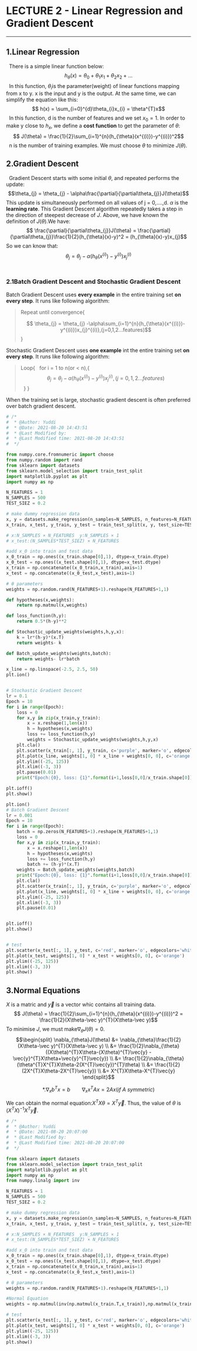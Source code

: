 # LECTURE 2 - Linear Regression and Gradient Descent
----

## 1.Linear Regression


&nbsp;&nbsp;There is a simple linear function below:
$$ h_{\theta}(x) = \theta_{0} + \theta_{1}x_{1} + \theta_{2}x_{2} + ... $$
&nbsp;&nbsp;In this function, $\theta_{i}$is the parameter(weight) of linear functions mapping from x to y. x is the input and y is the output. At the same time, we can simplify the equation like this:
$$ h(x) = \sum_{i=0}^{d}\theta_{i}x_{i} = \theta^{T}x$$
&nbsp;&nbsp;In this function, d is the number of features and we set $x_{0} = 1$. In order to make y close to $h_{x}$, we define a **cost function** to get the parameter of $\theta$:
$$ J(\theta) = \frac{1}{2}\sum_{i=1}^{n}(h_{\theta}(x^{(i)})-y^{(i)})^2$$
&nbsp;&nbsp;n is the number of training examples. We must choose $\theta$ to minimize $J(\theta)$. 
<br>

## 2.Gradient Descent

&nbsp;&nbsp;Gradient Descent starts with some initial $\theta$, and repeated performs the update:
$$\theta_{j} = \theta_{j} - \alpha\frac{\partial}{\partial\theta_{j}}J(\theta)$$
This update is simultaneously performed on all values of j = 0,....,d. $\alpha$ is the **learning rate**. This Gradient Descent algorithm repeatedly takes a step in the direction of steepest decrease of $J$. Above, we have known the definition of $J(\theta)$.We have:
$$ \frac{\partial}{\partial\theta_{j}}J(\theta) = \frac{\partial}{\partial\theta_{j}}\frac{1}{2}(h_{\theta}(x)-y)^2 = (h_{\theta}(x)-y)x_{j}$$
So we can know that:
$$\theta_{j} = \theta_{j} - \alpha(h_{\theta}(x^{(i)})-y^{(i)})x_{j}^{(i)}$$
<br>

### 2.1Batch Gradient Descent and Stochastic Gradient Descent
Batch Gradient Descent uses **every example** in the entire training set **on every step**. It runs like following algorithm:

>Repeat until convergence{
>
>$$ \theta_{j} = \theta_{j} -\alpha\sum_{i=1}^{n}(h_{\theta}(x^{(i)})-y^{(i)})x_{j}^{(i)},(j=0,1,2...features)$$
>}

Stochastic Gradient Descent uses **one example** int the entire training set **on every step**. It runs like following algorithm:

>Loop{
>&nbsp;&nbsp;for i = 1 to n(or < n),{
>$$ \theta_{j} = \theta_{j} -\alpha(h_{\theta}(x^{(i)})-y^{(i)})x_{j}^{(i)},(j=0,1,2...features)$$
>&nbsp;&nbsp;}
>}

When the training set is large, stochastic gradient descent is often preferred over batch gradient descent.

```python
# /*
#  * @Author: Yuddi 
#  * @Date: 2021-08-20 14:43:51 
#  * @Last Modified by:    
#  * @Last Modified time: 2021-08-20 14:43:51 
#  */

from numpy.core.fromnumeric import choose
from numpy.random import rand
from sklearn import datasets
from sklearn.model_selection import train_test_split
import matplotlib.pyplot as plt 
import numpy as np 

N_FEATURES = 1
N_SAMPLES = 500
TEST_SIEZ = 0.2

# make dummy regression data
x, y = datasets.make_regression(n_samples=N_SAMPLES, n_features=N_FEATURES, noise=20, random_state=0, bias=50)
x_train, x_test, y_train, y_test = train_test_split(x, y, test_size=TEST_SIEZ, random_state=0)

# x:N_SAMPLES × N_FEATURES  y:N_SAMPLES × 1
# x_test:(N_SAMPLES*TEST_SIEZ) × N_FEATURES

#add x_0 into train and test data
x_0_train = np.ones((x_train.shape[0],1), dtype=x_train.dtype)
x_0_test = np.ones((x_test.shape[0],1), dtype=x_test.dtype)
x_train = np.concatenate((x_0_train,x_train),axis=1)
x_test = np.concatenate((x_0_test,x_test),axis=1)

# θ parameters
weights = np.random.rand(N_FEATURES+1).reshape(N_FEATURES+1,1)

def hypotheses(x,weights):
    return np.matmul(x,weights)

def loss_function(h,y):
    return 0.5*(h-y)**2

def Stochastic_update_weights(weights,h,y,x):
    k = lr*(h-y)*(x.T)
    return weights- k

def Batch_update_weights(weights,batch):
    return weights- lr*batch

x_line = np.linspace(-2.5, 2.5, 50)
plt.ion()


# Stochastic Gradient Descent
lr = 0.1
Epoch = 10
for i in range(Epoch):
    loss = 0
    for x,y in zip(x_train,y_train):
        x = x.reshape(1,len(x))
        h = hypotheses(x,weights)
        loss += loss_function(h,y)
        weights = Stochastic_update_weights(weights,h,y,x)
    plt.cla()
    plt.scatter(x_train[:, 1], y_train, c='purple', marker='o', edgecolors='white')
    plt.plot(x_line, weights[1, 0] * x_line + weights[0, 0], c='orange')
    plt.ylim((-25, 125))
    plt.xlim((-3, 3))
    plt.pause(0.01)
    print("Epoch:{0}, loss: {1}".format(i+1,loss[0,0]/x_train.shape[0]))

plt.ioff()
plt.show()

plt.ion()
# Batch Gradient Descent
lr = 0.001
Epoch = 10
for i in range(Epoch):
    batch = np.zeros(N_FEATURES+1).reshape(N_FEATURES+1,1)
    loss = 0
    for x,y in zip(x_train,y_train):
        x = x.reshape(1,len(x))
        h = hypotheses(x,weights)
        loss += loss_function(h,y)
        batch += (h-y)*(x.T)
    weights = Batch_update_weights(weights,batch)
    print("Epoch:{0}, loss: {1}".format(i+1,loss[0,0]/x_train.shape[0]))
    plt.cla()
    plt.scatter(x_train[:, 1], y_train, c='purple', marker='o', edgecolors='white')
    plt.plot(x_line, weights[1, 0] * x_line + weights[0, 0], c='orange')
    plt.ylim((-25, 125))
    plt.xlim((-3, 3))
    plt.pause(0.01)


plt.ioff()
plt.show()


# test
plt.scatter(x_test[:, 1], y_test, c='red', marker='o', edgecolors='white')
plt.plot(x_test, weights[1, 0] * x_test + weights[0, 0], c='orange')
plt.ylim((-25, 125))
plt.xlim((-3, 3))
plt.show()


```

## 3.Normal Equations
$X$ is a matric and $\vec{y}$ is a vector whic contains all training data.
$$ J(\theta) = \frac{1}{2}\sum_{i=1}^{n}(h_{\theta}(x^{(i)})-y^{(i)})^2 = \frac{1}{2}(X\theta-\vec y)^{T}(X\theta-\vec y)$$
To minimise $J$, we must make$\nabla_{\theta}J(\theta) = 0$.
$$\begin{split}
\nabla_{\theta}J(\theta) &= \nabla_{\theta}\frac{1}{2}(X\theta-\vec y)^{T}(X\theta-\vec y) \\ 
&= \frac{1}{2}\nabla_{\theta}((X\theta)^{T}X\theta-(X\theta)^{T}\vec{y} - \vec{y}^{T}X\theta+\vec{y}^{T}\vec{y}) \\
&= \frac{1}{2}\nabla_{\theta}(\theta^{T}X^{T}X\theta-2(X^{T}\vec{y})^{T}\theta) \\
&= \frac{1}{2}(2X^{T}X\theta-2X^{T}\vec{y}) \\
&= X^{T}X\theta-X^{T}\vec{y} 
\end{split}$$

$$*.\nabla_{x} b^{T}x = b \qquad \nabla_{x}x^{T}Ax = 2Ax(if\ A\ symmetric) $$

We can obtain the normal equation:$X^{T}X\theta=X^{T}\vec{y}$. Thus, the value of $\theta$ is $(X^{T}X)^{-1}X^{T}\vec{y}$.

```python
# /*
#  * @Author: Yuddi 
#  * @Date: 2021-08-20 20:07:00 
#  * @Last Modified by:    
#  * @Last Modified time: 2021-08-20 20:07:00 
#  */

from sklearn import datasets
from sklearn.model_selection import train_test_split
import matplotlib.pyplot as plt 
import numpy as np 
from numpy.linalg import inv

N_FEATURES = 1
N_SAMPLES = 500
TEST_SIEZ = 0.2

# make dummy regression data
x, y = datasets.make_regression(n_samples=N_SAMPLES, n_features=N_FEATURES, noise=20, random_state=0, bias=50)
x_train, x_test, y_train, y_test = train_test_split(x, y, test_size=TEST_SIEZ, random_state=0)

# x:N_SAMPLES × N_FEATURES  y:N_SAMPLES × 1
# x_test:(N_SAMPLES*TEST_SIEZ) × N_FEATURES

#add x_0 into train and test data
x_0_train = np.ones((x_train.shape[0],1), dtype=x_train.dtype)
x_0_test = np.ones((x_test.shape[0],1), dtype=x_test.dtype)
x_train = np.concatenate((x_0_train,x_train),axis=1)
x_test = np.concatenate((x_0_test,x_test),axis=1)

# θ parameters
weights = np.random.rand(N_FEATURES+1).reshape(N_FEATURES+1,1)

#Normal Equation
weights = np.matmul(inv(np.matmul(x_train.T,x_train)),np.matmul(x_train.T,y_train)).reshape(N_FEATURES+1,1)

# test
plt.scatter(x_test[:, 1], y_test, c='red', marker='o', edgecolors='white')
plt.plot(x_test, weights[1, 0] * x_test + weights[0, 0], c='orange')
plt.ylim((-25, 125))
plt.xlim((-3, 3))
plt.show()
```